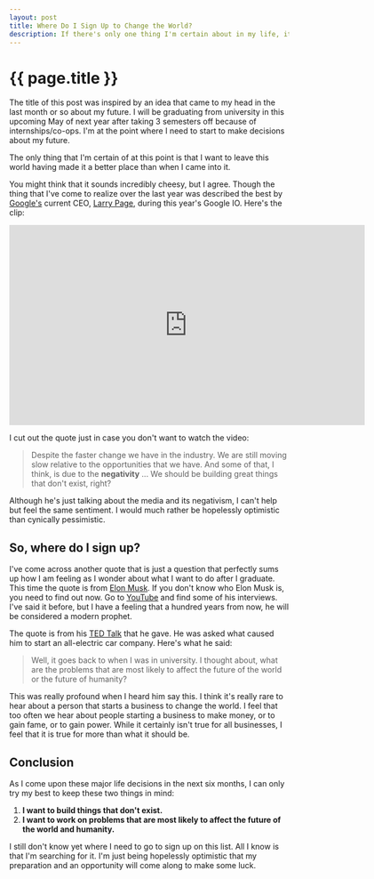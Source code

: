 ```yaml
---
layout: post
title: Where Do I Sign Up to Change the World?
description: If there's only one thing I'm certain about in my life, it's that I want to leave this world having made it a better place than when I came into it.
---
```


{{ page.title }}
================

The title of this post was inspired by an idea that came to my head in the last
month or so about my future. I will be graduating from university in this
upcoming May of next year after taking 3 semesters off because of
internships/co-ops. I'm at the point where I need to start to make decisions
about my future.

The only thing that I'm certain of at this point is that I want to leave this
world having made it a better place than when I came into it.

You might think that it sounds incredibly cheesy, but I agree. Though the thing that
I've come to realize over the last year was described the best by
[Google's][google] current CEO, [Larry Page][page], during this year's Google
IO. Here's the clip:

<div class="gallery medium">
    <iframe width="640" height="360" src="http://www.youtube.com/embed/h4CFhT4Mrcg?rel=0&start=432&end=&autoplay=0" frameborder="0" allowfullscreen></iframe>
</div>

I cut out the quote just in case you don't want to watch the video:

> Despite the faster change we have in the industry. We are still moving slow
> relative to the opportunities that we have. And some of that, I think, is due
> to the **negativity** ... We should be building great things that don't exist,
> right?

Although he's just talking about the media and its negativism, I can't help but
feel the same sentiment. I would much rather be hopelessly optimistic than
cynically pessimistic.

## So, where do I sign up?

I've come across another quote that is just a question that perfectly sums up
how I am feeling as I wonder about what I want to do after I graduate. This time
the quote is from [Elon Musk][musk]. If you don't know who Elon Musk is, you
need to find out now. Go to [YouTube][yt] and find some of his interviews. I've
said it before, but I have a feeling that a hundred years from now, he will be
considered a modern prophet.

The quote is from his [TED Talk][ted] that he gave. He was asked what caused him
to start an all-electric car company. Here's what he said:

>  Well, it goes back to when I was in university. I thought about, what are the
>  problems that are most likely to affect the future of the world or the future
>  of humanity?

This was really profound when I heard him say this. I think it's really rare to
hear about a person that starts a business to change the world. I feel that too
often we hear about people starting a business to make money, or to gain fame,
or to gain power. While it certainly isn't true for all businesses, I feel that
it is true for more than what it should be.

## Conclusion

As I come upon these major life decisions in the next six months, I can only
try my best to keep these two things in mind:

1. **I want to build things that don't exist.**
2. **I want to work on problems that are most likely to affect the future of the
   world and humanity.**

I still don't know yet where I need to go to sign up on this list. All I know is
that I'm searching for it. I'm just being hopelessly optimistic that my
preparation and an opportunity will come along to make some luck.

[cba]: http://en.wikipedia.org/wiki/Cost%E2%80%93benefit_analysis
[ted]: http://www.ted.com/talks/elon_musk_the_mind_behind_tesla_spacex_solarcity.html
[musk]: http://en.wikipedia.org/wiki/Elon_Musk
[yt]: http://www.youtube.com
[google]: http://www.google.com
[page]: http://en.wikipedia.org/wiki/Larry_Page
